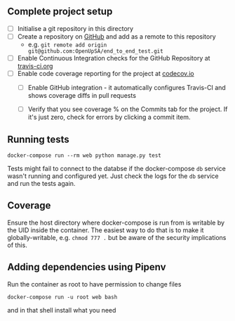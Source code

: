 Complete project setup
----------------------

- [ ] Initialise a git repository in this directory
- [ ] Create a repository on [GitHub](https://github.com/OpenUpSA) and add as a remote to this repository
  - e.g. `git remote add origin git@github.com:OpenUpSA/end_to_end_test.git`
- [ ] Enable Continuous Integration checks for the GitHub Repository at [travis-ci.org](https://travis-ci.org)
- [ ] Enable code coverage reporting for the project at [codecov.io](https://codecov.io)
  - [ ] Enable GitHub integration - it automatically configures Travis-CI and shows coverage diffs in pull requests
  - [ ] Verify that you see coverage % on the Commits tab for the project. If it's just zero, check for errors by clicking a commit item.


Running tests
-------------

    docker-compose run --rm web python manage.py test

Tests might fail to connect to the databse if the docker-compose `db` service wasn't running and configured yet. Just check the logs for the `db` service and run the tests again.

## Coverage

Ensure the host directory where docker-compose is run from is writable by the UID inside the container. The easiest way to do that is to make it globally-writable, e.g. `chmod 777 .` but be aware of the security implications of this.

Adding dependencies using Pipenv
--------------------------------

Run the container as root to have permission to change files

    docker-compose run -u root web bash

and in that shell install what you need
